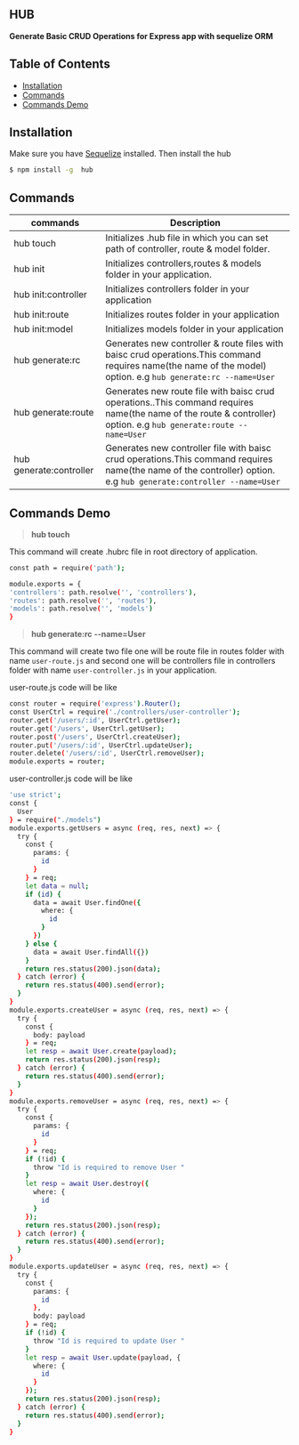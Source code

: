 ## HUB

**Generate Basic CRUD Operations for Express app with sequelize ORM**

## Table of Contents
- [Installation](#installation)
- [Commands](#commands)
- [Commands Demo]()

## Installation

Make sure you have [Sequelize](https://sequelize.org) installed. Then install the hub

```bash
$ npm install -g  hub
```
## Commands

commands  | Description
------------- | -------------
hub touch  | Initializes .hub file in which you can set path of controller, route & model folder.
hub init |  Initializes controllers,routes & models folder in your application.
hub init:controller  |  Initializes controllers folder in your application
hub init:route |  Initializes routes folder in your application
hub init:model |  Initializes models folder in your application
hub generate:rc |  Generates new controller & route files with baisc crud operations.This command requires name(the name of the model) option. e.g `hub generate:rc --name=User`
hub generate:route       |   Generates new route file with baisc crud operations..This command requires name(the name of the route & controller) option. e.g `hub generate:route --name=User`
hub generate:controller       |  Generates new controller  file with baisc crud operations.This command requires name(the name of the controller) option. e.g `hub generate:controller --name=User`

## Commands Demo
> **hub touch**

This command will create .hubrc file in root directory of application.
```bash
const path = require('path');

module.exports = {
'controllers': path.resolve('', 'controllers'),
'routes': path.resolve('', 'routes'),
'models': path.resolve('', 'models')
}

```
> **hub generate:rc --name=User**

This command will create two file one will be route file in routes folder with name ```user-route.js``` and second one will be controllers file in controllers folder with name  ```user-controller.js``` in your application.

user-route.js code will be like
```bash
const router = require('express').Router();
const UserCtrl = require('./controllers/user-controller');
router.get('/users/:id', UserCtrl.getUser);
router.get('/users', UserCtrl.getUser);
router.post('/users', UserCtrl.createUser);
router.put('/users/:id', UserCtrl.updateUser);
router.delete('/users/:id', UserCtrl.removeUser);
module.exports = router;
```
user-controller.js code will be like
```bash
'use strict';
const {
  User
} = require("./models")
module.exports.getUsers = async (req, res, next) => {
  try {
    const {
      params: {
        id
      }
    } = req;
    let data = null;
    if (id) {
      data = await User.findOne({
        where: {
          id
        }
      })
    } else {
      data = await User.findAll({})
    }
    return res.status(200).json(data);
  } catch (error) {
    return res.status(400).send(error);
  }
}
module.exports.createUser = async (req, res, next) => {
  try {
    const {
      body: payload
    } = req;
    let resp = await User.create(payload);
    return res.status(200).json(resp);
  } catch (error) {
    return res.status(400).send(error);
  }
}
module.exports.removeUser = async (req, res, next) => {
  try {
    const {
      params: {
        id
      }
    } = req;
    if (!id) {
      throw "Id is required to remove User "
    }
    let resp = await User.destroy({
      where: {
        id
      }
    });
    return res.status(200).json(resp);
  } catch (error) {
    return res.status(400).send(error);
  }
}
module.exports.updateUser = async (req, res, next) => {
  try {
    const {
      params: {
        id
      },
      body: payload
    } = req;
    if (!id) {
      throw "Id is required to update User "
    }
    let resp = await User.update(payload, {
      where: {
        id
      }
    });
    return res.status(200).json(resp);
  } catch (error) {
    return res.status(400).send(error);
  }
}
```
